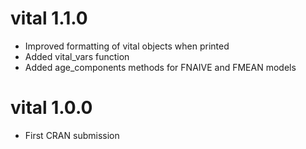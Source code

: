 # vital 1.1.0

* Improved formatting of vital objects when printed
* Added vital_vars function
* Added age_components methods for FNAIVE and FMEAN models

# vital 1.0.0

* First CRAN submission


